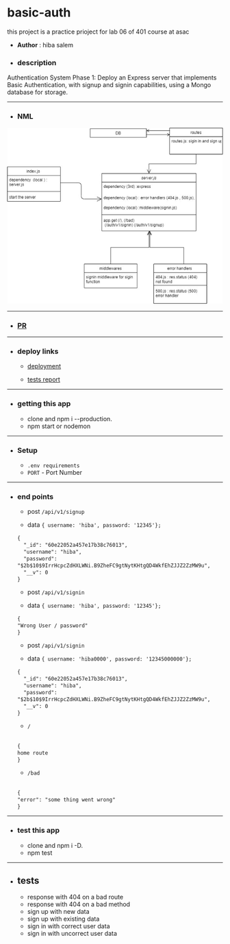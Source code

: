# basic-auth

this project is a practice prioject for lab 06 of 401 course at asac

- **Author** : hiba salem

- ### description

Authentication System Phase 1: Deploy an Express server that implements Basic Authentication, with signup and signin capabilities, using a Mongo database for storage.

---

- ### NML

![NML](./lab06.jpg)

---

- ### [PR](https://github.com/hibasalem/basic-auth/pull/1)

---

- ### deploy links

  - [ deployment](https://basic-authmain.herokuapp.com)

  - [tests report](https://github.com/hibasalem/basic-auth/actions)

---

- ### getting this app

  - clone and npm i --production.
  - npm start or nodemon

---

- ### Setup

  - `.env requirements`
  - `PORT` - Port Number

---

- ### end points

  - post `/api/v1/signup`

  - data `{ username: 'hiba', password: '12345'};`

  ```
  {
    "_id": "60e22052a457e17b38c76013",
    "username": "hiba",
    "password": "$2b$10$9IrrHcpcZdHXLWNi.B9ZheFC9gtNytKHtgQD4WkfEhZJJZ2ZzMW9u",
    "__v": 0
  }

  ```

  - post `/api/v1/signin`

  - data `{ username: 'hiba', password: '12345'};`

  ```
  {
  "Wrong User / password"
  }

  ```

  - post `/api/v1/signin`

  - data `{ username: 'hiba0000', password: '12345000000'};`

  ```
  {
    "_id": "60e22052a457e17b38c76013",
    "username": "hiba",
    "password": "$2b$10$9IrrHcpcZdHXLWNi.B9ZheFC9gtNytKHtgQD4WkfEhZJJZ2ZzMW9u",
    "__v": 0
  }

  ```

  - `/`

  ```

  {
  home route
  }

  ```

  - `/bad`

  ```

  {
  "error": "some thing went wrong"
  }

  ```

---

- ### test this app

  - clone and npm i -D.
  - npm test

---

- ## tests

  - response with 404 on a bad route
  - response with 404 on a bad method
  - sign up with new data
  - sign up with existing data
  - sign in with correct user data
  - sign in with uncorrect user data

